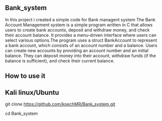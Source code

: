 ## Bank_system
In this project i created a simple code for Bank managent system
The Bank Account Management system is a simple program written in C that allows users to create bank accounts, deposit and withdraw money, and check their account balance. It provides a menu-driven interface where users can select various options.The program uses a struct BankAccount to represent a bank account, which consists of an account number and a balance. Users can create new accounts by providing an account number and an initial balance. They can deposit money into their account, withdraw funds (if the balance is sufficient), and check their current balance.
## How to use it
## Kali linux/Ubuntu
 
 git clone https://github.com/koechMR/Bank_system.git


cd Bank_system